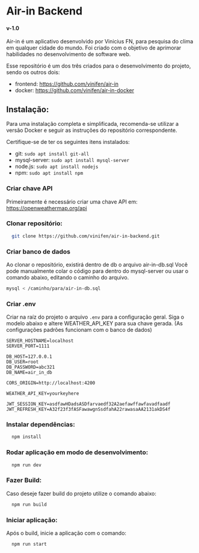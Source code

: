 # Air-in Backend
#### v-1.0

Air-in é um aplicativo desenvolvido por Vinicius FN, para pesquisa do clima em qualquer cidade do mundo. Foi criado com o objetivo de aprimorar habilidades no desenvolvimento de software web.

Esse repositório é um dos três criados para o desenvolvimento do projeto, sendo os outros dois:
- frontend: https://github.com/vinifen/air-in
- docker: https://github.com/vinifen/air-in-docker


## Instalação:

Para uma instalação completa e simplificada, recomenda-se utilizar a versão Docker e seguir as instruções do repositório correspondente.


Certifique-se de ter os seguintes itens instalados: 
- git:  `sudo apt install git-all`
- mysql-server: `sudo apt install mysql-server`
- node.js: `sudo apt install nodejs` 
- npm: `sudo apt install npm` 

### Criar chave API 
Primeiramente é necessário criar uma chave API em: https://openweathermap.org/api


### Clonar repositório:

```bash
  git clone https://github.com/vinifen/air-in-backend.git
```

### Criar banco de dados

Ao clonar o repositório, existirá dentro de db o arquivo air-in-db.sql
Você pode manualmente colar o código para dentro do mysql-server ou usar o comando abaixo, editando o caminho do arquivo.

```bash
mysql < /caminho/para/air-in-db.sql
```


### Criar .env

Criar na raíz do projeto o arquivo `.env` para a configuração geral.
Siga o modelo abaixo e altere WEATHER_API_KEY para sua chave gerada.
(As configurações padrões funcionam com o banco de dados)

```.env
SERVER_HOSTNAME=localhost
SERVER_PORT=1111

DB_HOST=127.0.0.1
DB_USER=root
DB_PASSWORD=abc321
DB_NAME=air_in_db

CORS_ORIGIN=http://localhost:4200

WEATHER_API_KEY=yourkeyhere

JWT_SESSION_KEY=asdfawHDadsASDfarvaedf32A2aefawffawfavadfaadf
JWT_REFRESH_KEY=A32f23f3fASFawawgnSsdfahA22rawasaAA2131akDS4f 
```

### Instalar dependências:

```bash
  npm install
```

### Rodar aplicação em modo de desenvolvimento:

```bash
  npm run dev
```

### Fazer Build:

Caso deseje fazer build do projeto utilize o comando abaixo:

```bash
  npm run build
```

### Iniciar aplicação:

Após o build, inicie a aplicação com o comando:

```bash
  npm run start
```



